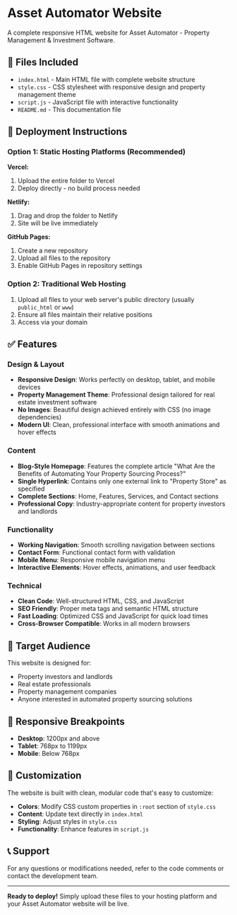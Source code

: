 # Asset Automator Website

A complete responsive HTML website for Asset Automator - Property Management & Investment Software.

## 📁 Files Included

- `index.html` - Main HTML file with complete website structure
- `style.css` - CSS stylesheet with responsive design and property management theme
- `script.js` - JavaScript file with interactive functionality
- `README.md` - This documentation file

## 🚀 Deployment Instructions

### Option 1: Static Hosting Platforms (Recommended)

**Vercel:**
1. Upload the entire folder to Vercel
2. Deploy directly - no build process needed

**Netlify:**
1. Drag and drop the folder to Netlify
2. Site will be live immediately

**GitHub Pages:**
1. Create a new repository
2. Upload all files to the repository
3. Enable GitHub Pages in repository settings

### Option 2: Traditional Web Hosting

1. Upload all files to your web server's public directory (usually `public_html` or `www`)
2. Ensure all files maintain their relative positions
3. Access via your domain

## ✅ Features

### Design & Layout
- **Responsive Design**: Works perfectly on desktop, tablet, and mobile devices
- **Property Management Theme**: Professional design tailored for real estate investment software
- **No Images**: Beautiful design achieved entirely with CSS (no image dependencies)
- **Modern UI**: Clean, professional interface with smooth animations and hover effects

### Content
- **Blog-Style Homepage**: Features the complete article "What Are the Benefits of Automating Your Property Sourcing Process?"
- **Single Hyperlink**: Contains only one external link to "Property Store" as specified
- **Complete Sections**: Home, Features, Services, and Contact sections
- **Professional Copy**: Industry-appropriate content for property investors and landlords

### Functionality
- **Working Navigation**: Smooth scrolling navigation between sections
- **Contact Form**: Functional contact form with validation
- **Mobile Menu**: Responsive mobile navigation menu
- **Interactive Elements**: Hover effects, animations, and user feedback

### Technical
- **Clean Code**: Well-structured HTML, CSS, and JavaScript
- **SEO Friendly**: Proper meta tags and semantic HTML structure
- **Fast Loading**: Optimized CSS and JavaScript for quick load times
- **Cross-Browser Compatible**: Works in all modern browsers

## 🎯 Target Audience

This website is designed for:
- Property investors and landlords
- Real estate professionals
- Property management companies
- Anyone interested in automated property sourcing solutions

## 📱 Responsive Breakpoints

- **Desktop**: 1200px and above
- **Tablet**: 768px to 1199px
- **Mobile**: Below 768px

## 🔧 Customization

The website is built with clean, modular code that's easy to customize:

- **Colors**: Modify CSS custom properties in `:root` section of `style.css`
- **Content**: Update text directly in `index.html`
- **Styling**: Adjust styles in `style.css`
- **Functionality**: Enhance features in `script.js`

## 📞 Support

For any questions or modifications needed, refer to the code comments or contact the development team.

---

**Ready to deploy!** Simply upload these files to your hosting platform and your Asset Automator website will be live.

